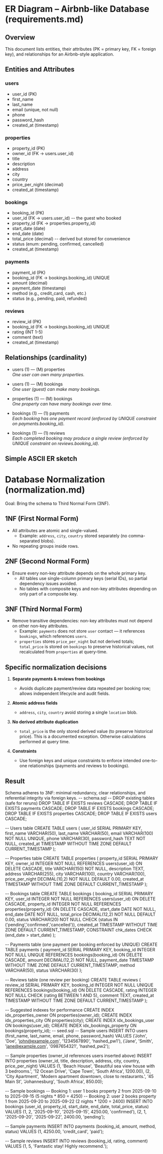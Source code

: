 # ER Diagram – Airbnb-like Database (requirements.md)

## Overview
This document lists entities, their attributes (PK = primary key, FK = foreign key), and relationships for an Airbnb-style application.

## Entities and Attributes

### users
- user_id (PK)
- first_name
- last_name
- email (unique, not null)
- phone
- password_hash
- created_at (timestamp)

### properties
- property_id (PK)
- owner_id (FK → users.user_id)
- title
- description
- address
- city
- country
- price_per_night (decimal)
- created_at (timestamp)

### bookings
- booking_id (PK)
- user_id (FK → users.user_id)      -- the guest who booked
- property_id (FK → properties.property_id)
- start_date (date)
- end_date (date)
- total_price (decimal)             -- derived but stored for convenience
- status (enum: pending, confirmed, cancelled)
- created_at (timestamp)

### payments
- payment_id (PK)
- booking_id (FK → bookings.booking_id) UNIQUE
- amount (decimal)
- payment_date (timestamp)
- method (e.g., credit_card, cash, etc.)
- status (e.g., pending, paid, refunded)

### reviews
- review_id (PK)
- booking_id (FK → bookings.booking_id) UNIQUE
- rating (INT 1-5)
- comment (text)
- created_at (timestamp)

## Relationships (cardinality)
- users (1) — (M) properties  
  *One user can own many properties.*

- users (1) — (M) bookings  
  *One user (guest) can make many bookings.*

- properties (1) — (M) bookings  
  *One property can have many bookings over time.*

- bookings (1) — (1) payments  
  *Each booking has one payment record (enforced by UNIQUE constraint on payments.booking_id).*

- bookings (1) — (1) reviews  
  *Each completed booking may produce a single review (enforced by UNIQUE constraint on reviews.booking_id).*

## Simple ASCII ER sketch
# Database Normalization (normalization.md)

Goal: Bring the schema to Third Normal Form (3NF).

## 1NF (First Normal Form)
- All attributes are atomic and single-valued.
  - Example: `address`, `city`, `country` stored separately (no comma-separated blobs).
- No repeating groups inside rows.

## 2NF (Second Normal Form)
- Ensure every non-key attribute depends on the whole primary key.
  - All tables use single-column primary keys (serial IDs), so partial dependency issues avoided.
  - No tables with composite keys and non-key attributes depending on only part of a composite key.

## 3NF (Third Normal Form)
- Remove transitive dependencies: non-key attributes must not depend on other non-key attributes.
  - Example: `payments` does not store `user` contact — it references `bookings`, which references `users`.
  - `properties` stores `price_per_night` but not derived totals; `total_price` is stored on `bookings` to preserve historical values, not recalculated from `properties` at query-time.

## Specific normalization decisions
1. **Separate payments & reviews from bookings**  
   - Avoids duplicate payment/review data repeated per booking row; allows independent lifecycle and audit fields.

2. **Atomic address fields**  
   - `address`, `city`, `country` avoid storing a single `location` blob.

3. **No derived attribute duplication**  
   - `total_price` is the only stored derived value (to preserve historical price). This is a documented exception. Otherwise calculations performed at query time.

4. **Constraints**  
   - Use foreign keys and unique constraints to enforce intended one-to-one relationships (payments and reviews to bookings).

## Result
Schema adheres to 3NF: minimal redundancy, clear relationships, and referential integrity via foreign keys.
-- schema.sql
-- DROP existing tables (safe for reruns)
DROP TABLE IF EXISTS reviews CASCADE;
DROP TABLE IF EXISTS payments CASCADE;
DROP TABLE IF EXISTS bookings CASCADE;
DROP TABLE IF EXISTS properties CASCADE;
DROP TABLE IF EXISTS users CASCADE;

-- Users table
CREATE TABLE users (
    user_id SERIAL PRIMARY KEY,
    first_name VARCHAR(50),
    last_name VARCHAR(50),
    email VARCHAR(100) NOT NULL UNIQUE,
    phone VARCHAR(30),
    password_hash TEXT NOT NULL,
    created_at TIMESTAMP WITHOUT TIME ZONE DEFAULT CURRENT_TIMESTAMP
);

-- Properties table
CREATE TABLE properties (
    property_id SERIAL PRIMARY KEY,
    owner_id INTEGER NOT NULL REFERENCES users(user_id) ON DELETE CASCADE,
    title VARCHAR(150) NOT NULL,
    description TEXT,
    address VARCHAR(255),
    city VARCHAR(100),
    country VARCHAR(100),
    price_per_night DECIMAL(10,2) NOT NULL DEFAULT 0.00,
    created_at TIMESTAMP WITHOUT TIME ZONE DEFAULT CURRENT_TIMESTAMP
);

-- Bookings table
CREATE TABLE bookings (
    booking_id SERIAL PRIMARY KEY,
    user_id INTEGER NOT NULL REFERENCES users(user_id) ON DELETE CASCADE,
    property_id INTEGER NOT NULL REFERENCES properties(property_id) ON DELETE CASCADE,
    start_date DATE NOT NULL,
    end_date DATE NOT NULL,
    total_price DECIMAL(12,2) NOT NULL DEFAULT 0.00,
    status VARCHAR(20) NOT NULL CHECK (status IN ('pending','confirmed','cancelled')),
    created_at TIMESTAMP WITHOUT TIME ZONE DEFAULT CURRENT_TIMESTAMP,
    CONSTRAINT chk_dates CHECK (end_date > start_date)
);

-- Payments table (one payment per booking enforced by UNIQUE)
CREATE TABLE payments (
    payment_id SERIAL PRIMARY KEY,
    booking_id INTEGER NOT NULL UNIQUE REFERENCES bookings(booking_id) ON DELETE CASCADE,
    amount DECIMAL(12,2) NOT NULL,
    payment_date TIMESTAMP WITHOUT TIME ZONE DEFAULT CURRENT_TIMESTAMP,
    method VARCHAR(50),
    status VARCHAR(30)
);

-- Reviews table (one review per booking)
CREATE TABLE reviews (
    review_id SERIAL PRIMARY KEY,
    booking_id INTEGER NOT NULL UNIQUE REFERENCES bookings(booking_id) ON DELETE CASCADE,
    rating INTEGER NOT NULL CHECK (rating BETWEEN 1 AND 5),
    comment TEXT,
    created_at TIMESTAMP WITHOUT TIME ZONE DEFAULT CURRENT_TIMESTAMP
);

-- Suggested indexes for performance
CREATE INDEX idx_properties_owner ON properties(owner_id);
CREATE INDEX idx_properties_city ON properties(city);
CREATE INDEX idx_bookings_user ON bookings(user_id);
CREATE INDEX idx_bookings_property ON bookings(property_id);
-- seed.sql
-- Sample users
INSERT INTO users (first_name, last_name, email, phone, password_hash)
VALUES
('John', 'Doe', 'john@example.com', '1234567890', 'hashed_pw1'),
('Jane', 'Smith', 'jane@example.com', '0987654321', 'hashed_pw2');

-- Sample properties (owner_id references users inserted above)
INSERT INTO properties (owner_id, title, description, address, city, country, price_per_night)
VALUES
(1, 'Beach House', 'Beautiful sea view house with 3 bedrooms.', '12 Ocean Drive', 'Cape Town', 'South Africa', 1200.00),
(2, 'City Apartment', 'Modern apartment downtown, close to restaurants.', '45 Main St', 'Johannesburg', 'South Africa', 850.00);

-- Sample bookings
-- Booking 1: user 1 books property 2 from 2025-09-10 to 2025-09-15 (5 nights * 850 = 4250)
-- Booking 2: user 2 books property 1 from 2025-09-20 to 2025-09-22 (2 nights * 1200 = 2400)
INSERT INTO bookings (user_id, property_id, start_date, end_date, total_price, status)
VALUES
(1, 2, '2025-09-10', '2025-09-15', 4250.00, 'confirmed'),
(2, 1, '2025-09-20', '2025-09-22', 2400.00, 'pending');

-- Sample payments
INSERT INTO payments (booking_id, amount, method, status)
VALUES
(1, 4250.00, 'credit_card', 'paid');

-- Sample reviews
INSERT INTO reviews (booking_id, rating, comment)
VALUES
(1, 5, 'Fantastic stay! Highly recommend.');

